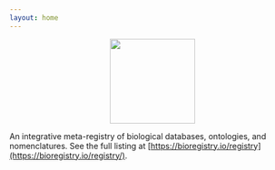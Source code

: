 ```yaml
---
layout: home
---
```

<p align="center">
  <img src="https://raw.githubusercontent.com/bioregistry/bioregistry/main/docs/source/logo.png" height="150">
</p>

An integrative meta-registry of biological databases, ontologies, and nomenclatures. See the full listing
at [https://bioregistry.io/registry](https://bioregistry.io/registry/).
